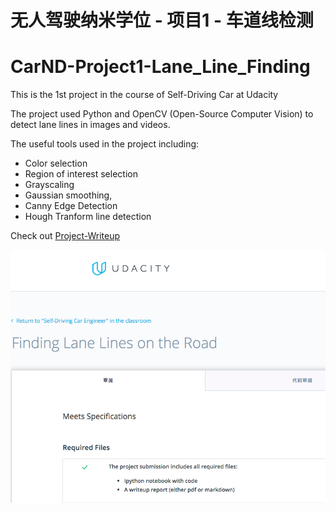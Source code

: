 # 无人驾驶纳米学位 - 项目1 - 车道线检测
# CarND-Project1-Lane_Line_Finding

[//]: # (Image References)

[image]: ./Pass-certificate.png 

This is the 1st project in the course of Self-Driving Car at Udacity

The project used Python and OpenCV (Open-Source Computer Vision) to detect lane lines in images and videos. 

The useful tools used in the project including:
 - Color selection 
 - Region of interest selection
 - Grayscaling
 - Gaussian smoothing, 
 - Canny Edge Detection 
 - Hough Tranform line detection
 
 Check out [Project-Writeup](./Project-Writeup.md)
 
 ![alt text][image]
